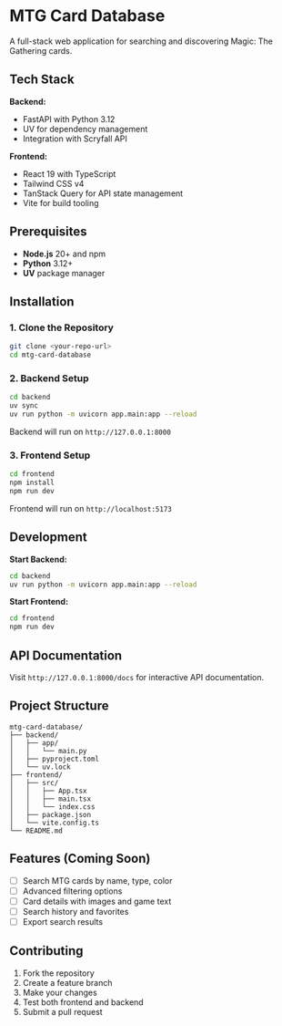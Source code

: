 # MTG Card Database

A full-stack web application for searching and discovering Magic: The Gathering cards.

## Tech Stack

**Backend:**
- FastAPI with Python 3.12
- UV for dependency management
- Integration with Scryfall API

**Frontend:**
- React 19 with TypeScript
- Tailwind CSS v4
- TanStack Query for API state management
- Vite for build tooling

## Prerequisites

- **Node.js** 20+ and npm
- **Python** 3.12+
- **UV** package manager

## Installation

### 1. Clone the Repository
```bash
git clone <your-repo-url>
cd mtg-card-database
```

### 2. Backend Setup
```bash
cd backend
uv sync
uv run python -m uvicorn app.main:app --reload
```
Backend will run on `http://127.0.0.1:8000`

### 3. Frontend Setup
```bash
cd frontend
npm install
npm run dev
```
Frontend will run on `http://localhost:5173`

## Development

**Start Backend:**
```bash
cd backend
uv run python -m uvicorn app.main:app --reload
```

**Start Frontend:**
```bash
cd frontend
npm run dev
```

## API Documentation

Visit `http://127.0.0.1:8000/docs` for interactive API documentation.

## Project Structure

```
mtg-card-database/
├── backend/
│   ├── app/
│   │   └── main.py
│   ├── pyproject.toml
│   └── uv.lock
├── frontend/
│   ├── src/
│   │   ├── App.tsx
│   │   ├── main.tsx
│   │   └── index.css
│   ├── package.json
│   └── vite.config.ts
└── README.md
```

## Features (Coming Soon)

- [ ] Search MTG cards by name, type, color
- [ ] Advanced filtering options
- [ ] Card details with images and game text
- [ ] Search history and favorites
- [ ] Export search results

## Contributing

1. Fork the repository
2. Create a feature branch
3. Make your changes
4. Test both frontend and backend
5. Submit a pull request
